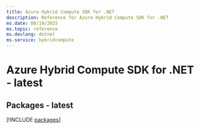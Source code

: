 ```yaml
---
title: Azure Hybrid Compute SDK for .NET
description: Reference for Azure Hybrid Compute SDK for .NET
ms.date: 08/19/2025
ms.topic: reference
ms.devlang: dotnet
ms.service: hybridcompute
---
```

# Azure Hybrid Compute SDK for .NET - latest
## Packages - latest
[!INCLUDE [packages](hybrid-compute-index.md)]